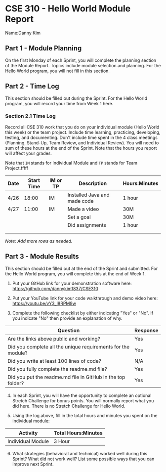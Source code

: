 # CSE 310 - Hello World Module Report

Name:Danny Kim

## Part 1 - Module Planning

On the first Monday of each Sprint, you will complete the planning section of the Module Report.  Topics include module selection and planning.  For the Hello World program, you will not fill in this section.

## Part 2 - Time Log

This section should be filled out during the Sprint. For the Hello World program, you will record your time from Week 1 here.

### Section 2.1 Time Log

Record all CSE 310 work that you do on your individual module (Hello World this week) or the team project.  Include time learning, practicing, developing, testing, and documenting.  Don't include time spent in the 4 class meetings (Planning, Stand-Up, Team Review, and Individual Review).  You will need to sum of these hours at the end of the Sprint. Note that the hours you report will affect your grades.

Note that `IM` stands for Individual Module and `TP` stands for Team Project.fffff

|Date      |Start Time|IM or TP|Description                                 |Hours:Minutes|
|----------|----------|--------|--------------------------------------------|-------------|
|4/26      |18:00     |  IM    |Installed Java and made code                |1 hour       |
|4/27      |11:00     |  IM    |Made a video                                |30M          |
|          |          |        |Set a goal                                  |30M          |
|          |          |        |Did assignments                             |1 hour       |
|          |          |        |                                            |             |
|          |          |        |                                            |             |

_Note: Add more rows as needed._

## Part 3 - Module Results

This section should be filled out at the end of the Sprint and submitted.  For the Hello World program, you will complete this at the end of Week 1.

1. Put your GitHub link for your demonstration software here: 
https://github.com/dannykim1837/CSE310

2. Put your YouTube link for your code walkthrough and demo video here:
https://youtu.be/vY3_l8RPM9w

3. Complete the following checklist by either indicating "Yes" or "No".  If you indicate "No" then provide an explanation of why.

|Question                                                    |Response|
|------------------------------------------------------------|--------|
|Are the links above public and working?                     |   Yes  |
|Did you complete all the unique requirements for the module?|   Yes  |
|Did you write at least 100 lines of code?                   |   N/A  |
|Did you fully complete the readme.md file?                  |   Yes  |
|Did you put the readme.md file in GitHub in the top folder? |   Yes  |

4. In each Sprint, you will have the opportunity to complete an optional Stretch Challenge for bonus points.  You will normally report what you did here.  There is no Stretch Challenge for Hello World.

5. Using the log above, fill in the total hours and minutes you spent on the individual module:

|Activity         |Total Hours:Minutes|
|-----------------|-------------------|
|Individual Module|       3 Hour      |


6. What strategies (behavioral and technical) worked well during this Sprint?  What did not work well?  List some possible ways that you can improve next Sprint.

